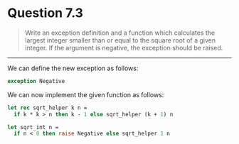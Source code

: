 # Question 7.3

> Write an exception definition and a function which calculates the largest integer smaller than or equal to the square root of a given integer.
> If the argument is negative, the exception should be raised.

---

We can define the new exception as follows:
```ocaml
exception Negative
```

We can now implement the given function as follows:
```ocaml
let rec sqrt_helper k n =
  if k * k > n then k - 1 else sqrt_helper (k + 1) n

let sqrt_int n =
  if n < 0 then raise Negative else sqrt_helper 1 n
```
